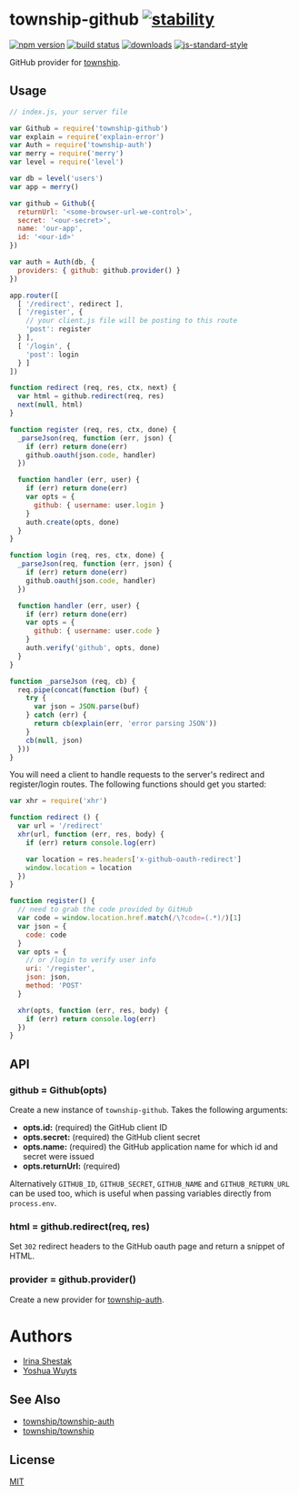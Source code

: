 # township-github [![stability][0]][1]
[![npm version][2]][3] [![build status][4]][5]
[![downloads][8]][9] [![js-standard-style][10]][11]

GitHub provider for [township][township].

## Usage
```js
// index.js, your server file

var Github = require('township-github')
var explain = require('explain-error')
var Auth = require('township-auth')
var merry = require('merry')
var level = require('level')

var db = level('users')
var app = merry()

var github = Github({
  returnUrl: '<some-browser-url-we-control>',
  secret: '<our-secret>',
  name: 'our-app',
  id: '<our-id>'
})

var auth = Auth(db, {
  providers: { github: github.provider() }
})

app.router([
  [ '/redirect', redirect ],
  [ '/register', {
    // your client.js file will be posting to this route 
    'post': register 
  } ],
  [ '/login', {
    'post': login
  } ]
])

function redirect (req, res, ctx, next) {
  var html = github.redirect(req, res)
  next(null, html)
}

function register (req, res, ctx, done) {
  _parseJson(req, function (err, json) {
    if (err) return done(err)
    github.oauth(json.code, handler)
  })

  function handler (err, user) {
    if (err) return done(err)
    var opts = {
      github: { username: user.login }
    }
    auth.create(opts, done)
  }
}

function login (req, res, ctx, done) {
  _parseJson(req, function (err, json) {
    if (err) return done(err)
    github.oauth(json.code, handler)
  })

  function handler (err, user) {
    if (err) return done(err)
    var opts = {
      github: { username: user.code }
    }
    auth.verify('github', opts, done)
  }
}

function _parseJson (req, cb) {
  req.pipe(concat(function (buf) {
    try {
      var json = JSON.parse(buf)
    } catch (err) {
      return cb(explain(err, 'error parsing JSON'))
    }
    cb(null, json)
  }))
}
```

You will need a client to handle requests to the server's redirect and register/login routes. The following functions should get you started:

```js
var xhr = require('xhr')

function redirect () {
  var url = '/redirect'
  xhr(url, function (err, res, body) {
    if (err) return console.log(err)

    var location = res.headers['x-github-oauth-redirect']
    window.location = location
  })
}

function register() {
  // need to grab the code provided by GitHub
  var code = window.location.href.match(/\?code=(.*)/)[1]
  var json = {
    code: code
  }
  var opts = {
    // or /login to verify user info
    uri: '/register',
    json: json,
    method: 'POST'
  }

  xhr(opts, function (err, res, body) {
    if (err) return console.log(err)
  })
}

```

## API
### github = Github(opts)
Create a new instance of `township-github`. Takes the following arguments:
- __opts.id:__ (required) the GitHub client ID
- __opts.secret:__ (required) the GitHub client secret
- __opts.name:__ (required) the GitHub application name for which id and secret
  were issued
- __opts.returnUrl:__ (required)

Alternatively `GITHUB_ID`, `GITHUB_SECRET`, `GITHUB_NAME` and
`GITHUB_RETURN_URL` can be used too, which is useful when passing variables
directly from `process.env`.

### html = github.redirect(req, res)
Set `302` redirect headers to the GitHub oauth page and return a snippet of
HTML.

### provider = github.provider()
Create a new provider for [township-auth][auth].

# Authors
- [Irina Shestak](github.com/lrlna)
- [Yoshua Wuyts](github.com/yoshuawuyts)

## See Also
- [township/township-auth][auth]
- [township/township][township]

## License
[MIT](https://tldrlegal.com/license/mit-license)

[0]: https://img.shields.io/badge/stability-experimental-orange.svg?style=flat-square
[1]: https://nodejs.org/api/documentation.html#documentation_stability_index
[2]: https://img.shields.io/npm/v/township-github.svg?style=flat-square
[3]: https://npmjs.org/package/township-github
[4]: https://img.shields.io/travis/lrlna/township-github/master.svg?style=flat-square
[5]: https://travis-ci.org/lrlna/township-github
[6]: https://img.shields.io/codecov/c/github/lrlna/township-github/master.svg?style=flat-square
[7]: https://codecov.io/github/lrlna/township-github
[8]: http://img.shields.io/npm/dm/township-github.svg?style=flat-square
[9]: https://npmjs.org/package/township-github
[10]: https://img.shields.io/badge/code%20style-standard-brightgreen.svg?style=flat-square
[11]: https://github.com/feross/standard
[auth]: https://github.com/township/township-auth
[township]: https://github.com/township/township
